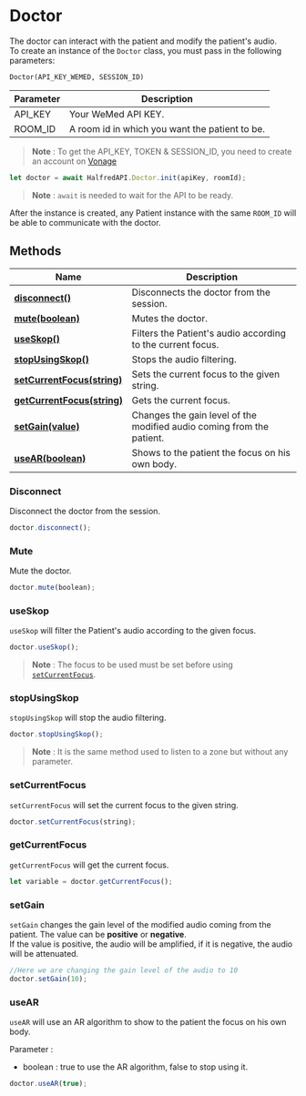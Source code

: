 # Doctor
The doctor can interact with the patient and modify the patient's audio.<br>
To create an instance of the `Doctor` class, you must pass in the following parameters:

`Doctor(API_KEY_WEMED, SESSION_ID)`

| Parameter | Description                                    |
|-----------|------------------------------------------------|
| API_KEY   | Your WeMed API KEY.                            |
| ROOM_ID   | A room id in which you want the patient to be. |


> **Note** : To get the API_KEY, TOKEN & SESSION_ID, you need to create an account on [Vonage](https://www.vonage.com/)

```javascript  
let doctor = await HalfredAPI.Doctor.init(apiKey, roomId);
```  

> **Note** : `await` is needed to wait for the API to be ready.


After the instance is created, any Patient instance with the same `ROOM_ID` will be able to communicate with the doctor.

## Methods

| Name                                            | Description                                                           |
|-------------------------------------------------|-----------------------------------------------------------------------|
| [**disconnect()**](#disconnect)                 | Disconnects the doctor from the session.                              |
| [**mute(boolean)**](#mute)                      | Mutes the doctor.                                                     |
| [**useSkop()**](#useskop)                       | Filters the Patient's audio according to the current focus.           |
| [**stopUsingSkop()**](#stopusingskop)           | Stops the audio filtering.                                            |
| [**setCurrentFocus(string)**](#setcurrentfocus) | Sets the current focus to the given string.                           |
| [**getCurrentFocus(string)**](#getcurrentfocus) | Gets the current focus.                                               |
| [**setGain(value)**](#setgain)                  | Changes the gain level of the modified audio coming from the patient. |
| [**useAR(boolean)**](#usear)                    | Shows to the patient the focus on his own body.                       |


### Disconnect

Disconnect the doctor from the session.

```javascript
doctor.disconnect();
```

### Mute

Mute the doctor.

```javascript
doctor.mute(boolean);
```

### useSkop
`useSkop` will filter the Patient's audio according to the given focus. <br>


```javascript
doctor.useSkop();
```

> **Note** : The focus to be used must be set before using [`setCurrentFocus`](#setcurrentfocus).



### stopUsingSkop

`stopUsingSkop` will stop the audio filtering.

```javascript
doctor.stopUsingSkop();
```

> **Note** : It is the same method used to listen to a zone but without any parameter.

### setCurrentFocus

`setCurrentFocus` will set the current focus to the given string.

```javascript
doctor.setCurrentFocus(string);
```

### getCurrentFocus

`getCurrentFocus` will get the current focus.

```javascript
let variable = doctor.getCurrentFocus();
```


### setGain

`setGain` changes the gain level of the modified audio coming from the patient.
The value can be **positive** or **negative**. <br>
If the value is positive, the audio will be amplified, if it is negative, the audio will be attenuated.

```javascript
//Here we are changing the gain level of the audio to 10
doctor.setGain(10);
```


### useAR 

`useAR` will use an AR algorithm to show to the patient the focus on his own body.

 Parameter : 
 - boolean : true to use the AR algorithm, false to stop using it.

```javascript
doctor.useAR(true);
```















